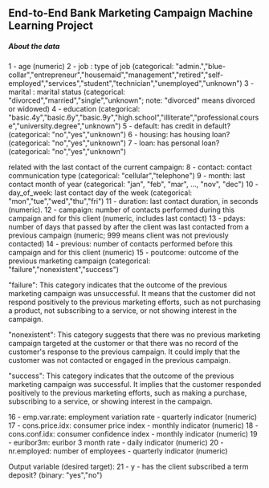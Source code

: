## End-to-End Bank Marketing Campaign Machine Learning Project

##### About the data
1 - age (numeric)
2 - job : type of job (categorical: "admin.","blue-collar","entrepreneur","housemaid","management","retired","self-employed","services","student","technician","unemployed","unknown")
3 - marital : marital status (categorical: "divorced","married","single","unknown"; note: "divorced" means divorced or widowed)
4 - education (categorical: "basic.4y","basic.6y","basic.9y","high.school","illiterate","professional.course","university.degree","unknown")
5 - default: has credit in default? (categorical: "no","yes","unknown")
6 - housing: has housing loan? (categorical: "no","yes","unknown")
7 - loan: has personal loan? (categorical: "no","yes","unknown")

related with the last contact of the current campaign:
8 - contact: contact communication type (categorical: "cellular","telephone")
9 - month: last contact month of year (categorical: "jan", "feb", "mar", …, "nov", "dec")
10 - day_of_week: last contact day of the week (categorical: "mon","tue","wed","thu","fri")
11 - duration: last contact duration, in seconds (numeric).
12 - campaign: number of contacts performed during this campaign and for this client (numeric, includes last contact)
13 - pdays: number of days that passed by after the client was last contacted from a previous campaign (numeric; 999 means client was not previously contacted)
14 - previous: number of contacts performed before this campaign and for this client (numeric)
15 - poutcome: outcome of the previous marketing campaign (categorical: "failure","nonexistent","success")

"failure": This category indicates that the outcome of the previous marketing campaign was unsuccessful. It means that the customer did not respond positively to the previous marketing efforts, such as not purchasing a product, not subscribing to a service, or not showing interest in the campaign.

"nonexistent": This category suggests that there was no previous marketing campaign targeted at the customer or that there was no record of the customer's response to the previous campaign. It could imply that the customer was not contacted or engaged in the previous campaign.

"success": This category indicates that the outcome of the previous marketing campaign was successful. It implies that the customer responded positively to the previous marketing efforts, such as making a purchase, subscribing to a service, or showing interest in the campaign.

16 - emp.var.rate: employment variation rate - quarterly indicator (numeric)
17 - cons.price.idx: consumer price index - monthly indicator (numeric)
18 - cons.conf.idx: consumer confidence index - monthly indicator (numeric)
19 - euribor3m: euribor 3 month rate - daily indicator (numeric)
20 - nr.employed: number of employees - quarterly indicator (numeric)

Output variable (desired target):
21 - y - has the client subscribed a term deposit? (binary: "yes","no")